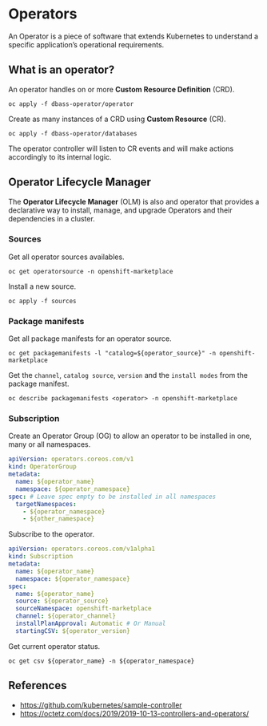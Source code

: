 # Operators

An Operator is a piece of software that extends Kubernetes to understand a specific application’s operational requirements.

## What is an operator?

An operator handles on or more **Custom Resource Definition** (CRD).

```
oc apply -f dbass-operator/operator
```

Create as many instances of a CRD using **Custom Resource** (CR).

```
oc apply -f dbass-operator/databases
```

The operator controller will listen to CR events and will make actions accordingly to its internal logic.

## Operator Lifecycle Manager

The **Operator Lifecycle Manager** (OLM) is also and operator that provides a declarative way to install, manage, and upgrade Operators and their dependencies in a cluster.

### Sources

Get all operator sources availables.

```
oc get operatorsource -n openshift-marketplace
```

Install a new source.

```
oc apply -f sources
```

### Package manifests

Get all package manifests for an operator source.

```
oc get packagemanifests -l "catalog=${operator_source}" -n openshift-marketplace
```

Get the `channel`, `catalog source`, `version` and the `install modes` from the package manifest.

```
oc describe packagemanifests <operator> -n openshift-marketplace
```

### Subscription

Create an Operator Group (OG) to allow an operator to be installed in one, many or all namespaces.

```yaml
apiVersion: operators.coreos.com/v1
kind: OperatorGroup
metadata:
  name: ${operator_name}
  namespace: ${operator_namespace}
spec: # Leave spec empty to be installed in all namespaces
  targetNamespaces:
    - ${operator_namespace}
    - ${other_namespace}
```

Subscribe to the operator.

```yaml
apiVersion: operators.coreos.com/v1alpha1
kind: Subscription
metadata:
  name: ${operator_name}
  namespace: ${operator_namespace}
spec:
  name: ${operator_name}
  source: ${operator_source}
  sourceNamespace: openshift-marketplace
  channel: ${operator_channel}
  installPlanApproval: Automatic # Or Manual
  startingCSV: ${operator_version}
```

Get current operator status.

```
oc get csv ${operator_name} -n ${operator_namespace}
```

## References

- https://github.com/kubernetes/sample-controller
- https://octetz.com/docs/2019/2019-10-13-controllers-and-operators/
